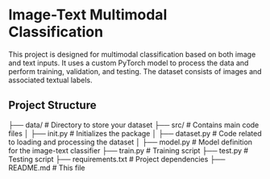 # Image-Text Multimodal Classification

This project is designed for multimodal classification based on both image and text inputs. It uses a custom PyTorch model to process the data and perform training, validation, and testing. The dataset consists of images and associated textual labels.

## Project Structure
├── data/ # Directory to store your dataset ├── src/ # Contains main code files │ ├── init.py # Initializes the package │ ├── dataset.py # Code related to loading and processing the dataset │ ├── model.py # Model definition for the image-text classifier ├── train.py # Training script ├── test.py # Testing script ├── requirements.txt # Project dependencies ├── README.md # This file
